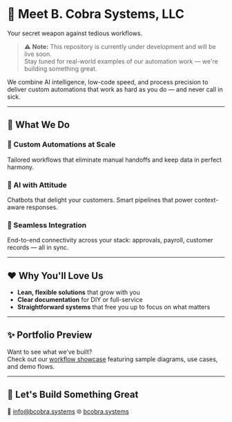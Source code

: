 # 🐍 Meet B. Cobra Systems, LLC
Your secret weapon against tedious workflows.

> ⚠️ **Note:** This repository is currently under development and will be live soon.  
> Stay tuned for real-world examples of our automation work — we're building something great.

We combine AI intelligence, low-code speed, and process precision to deliver custom automations that work as hard as you do — and never call in sick.

---

## 🚀 What We Do

### 🔁 Custom Automations at Scale
Tailored workflows that eliminate manual handoffs and keep data in perfect harmony.

### 🧠 AI with Attitude
Chatbots that delight your customers. Smart pipelines that power context-aware responses.

### 🔗 Seamless Integration
End-to-end connectivity across your stack: approvals, payroll, customer records — all in sync.

---

## ❤️ Why You'll Love Us

- **Lean, flexible solutions** that grow with you  
- **Clear documentation** for DIY or full-service  
- **Straightforward systems** that free you up to focus on what matters  

---

## ✨ Portfolio Preview

Want to see what we’ve built?  
Check out our [workflow showcase](https://github.com/Bcobra-Systems/portfolio) featuring sample diagrams, use cases, and demo flows.

---

## 🤝 Let's Build Something Great

📧 info@bcobra.systems
🌐 [bcobra.systems](https://bcobra.systems)  
